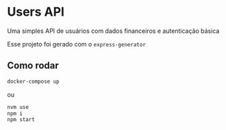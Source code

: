 # Users API
Uma simples API de usuários com dados financeiros e autenticação básica

Esse projeto foi gerado com o `express-generator`

## Como rodar
```bash
docker-compose up
```

ou

```bash
nvm use
npm i
npm start
```

